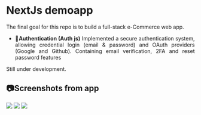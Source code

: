 # NextJs demoapp
The final goal for this repo is to build a full-stack e-Commerce web app.

- <p align="justify"><b>🔑Authentication (Auth js)</b> Implemented a secure authentication system, allowing credential login (email & password) and OAuth providers (Google and Github). Containing email verification, 2FA and reset password features</p>

Still under development.

## 📷Screenshots from app
<img src="https://github.com/user-attachments/assets/bc175717-cd2d-43ac-81ab-e7a395e75b6d" width={1070} heigth={720}/>
<img src="https://github.com/user-attachments/assets/46ec1f81-4016-4fa9-b95b-0427c8626a37" width={1070} heigth={720}/>
<img src="https://github.com/user-attachments/assets/98588e44-f6bd-4de8-8a68-f64842aecffb" width={1070} heigth={720}/>

